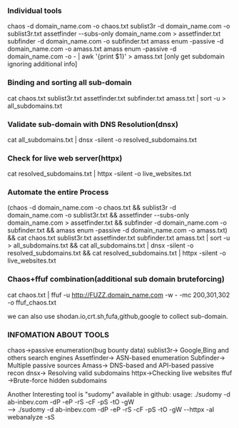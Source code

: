 ### Individual tools
chaos -d domain_name.com -o chaos.txt
sublist3r -d domain_name.com -o sublist3r.txt
assetfinder --subs-only domain_name.com > assetfinder.txt
subfinder -d domain_name.com -o subfinder.txt
amass enum -passive -d domain_name.com -o amass.txt
amass enum -passive -d domain_name.com -o - | awk '{print $1}' > amass.txt  [only get subdomain ignoring additional info]

### Binding and sorting all sub-domain
cat chaos.txt sublist3r.txt assetfinder.txt subfinder.txt amass.txt | sort -u > all_subdomains.txt


### Validate sub-domain with DNS Resolution(dnsx)
cat all_subdomains.txt | dnsx -silent -o resolved_subdomains.txt

### Check for live web server(httpx)
cat resolved_subdomains.txt | httpx -silent -o live_websites.txt

### Automate the entire Process
(chaos -d domain_name.com -o chaos.txt && sublist3r -d domain_name.com -o sublist3r.txt && assetfinder --subs-only domain_name.com > assetfinder.txt && subfinder -d domain_name.com -o subfinder.txt && amass enum -passive -d domain_name.com -o amass.txt) && cat chaos.txt sublist3r.txt assetfinder.txt subfinder.txt amass.txt | sort -u > all_subdomains.txt && cat all_subdomains.txt | dnsx -silent -o resolved_subdomains.txt && cat resolved_subdomains.txt | httpx -silent -o live_websites.txt


### Chaos+ffuf combination(additional sub domain bruteforcing)
cat chaos.txt | ffuf -u http://FUZZ.domain_name.com -w - -mc 200,301,302 -o ffuf_chaos.txt

we can also use shodan.io,crt.sh,fufa,github,google to collect sub-domain.


### INFOMATION ABOUT TOOLS
chaos->passive enumeration(bug bounty data)
sublist3r-> Google,Bing and others search engines
Assetfinder-> ASN-based enumeration
Subfinder-> Multiple passive sources
Amass-> DNS-based and API-based passive recon
dnsx-> Resolving valid subdomains
httpx->Checking live websites
ffuf ->Brute-force hidden subdomains


Another Interesting tool is "sudomy" available in github:
usage: ./sudomy -d ab-inbev.com -dP -eP -rS -cF -pS -tO -gW  
   --> ./sudomy -d ab-inbev.com -dP -eP -rS -cF -pS -tO -gW --httpx -aI webanalyze -sS


